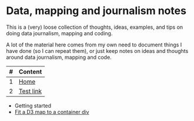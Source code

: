 # Data, mapping and journalism notes

This is a (very) loose collection of thoughts, ideas, examples, and tips on doing data journalism, mapping and coding. 

A lot of the material here comes from my own need to document things I have done (so I can repeat them), or just keep notes on ideas and thoughts around data journalism, mapping and code. 

| # | Content | 
| :- |:-| 
| 1 | [Home](https://github.com/alastairotter/data-journalism-notes)|  
| 2 | [Test link](content/d3.md) |



- Getting started
- [Fit a D3 map to a container div](https://github.com/alastairotter/data-journalism-notes/blob/master/content/fit-a-d3-map-to-a-container-div.md)

